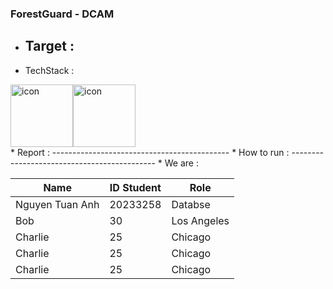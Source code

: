 ### ForestGuard - DCAM 
* Target :
  ---------------------------------------------
* TechStack :
<div style="display: flex; align-items: flex-start;"><img src="https://techstack-generator.vercel.app/csharp-icon.svg" alt="icon" width="100" height="100" /><img src="https://techstack-generator.vercel.app/mysql-icon.svg" alt="icon" width="100" height="100" /></div>
* Report :
  --------------------------------------------
* How to run : 
  --------------------------------------------
* We are :
<table>
  <thead>
    <tr>
      <th>Name</th>
      <th>ID Student</th>
      <th>Role </th>
    </tr>
  </thead>
  <tbody>
    <tr>
      <td>Nguyen Tuan Anh </td>
      <td>20233258</td>
      <td>Databse</td>
    </tr>
    <tr>
      <td>Bob</td>
      <td>30</td>
      <td>Los Angeles</td>
    </tr>
    <tr>
      <td>Charlie</td>
      <td>25</td>
      <td>Chicago</td>
    </tr>
    <tr>
      <td>Charlie</td>
      <td>25</td>
      <td>Chicago</td>
    </tr>
    <tr>
      <td>Charlie</td>
      <td>25</td>
      <td>Chicago</td>
    </tr>
  </tbody>
</table>
